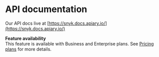 # API documentation

Our API docs live at [https://snyk.docs.apiary.io/](https://snyk.docs.apiary.io/)

**Feature availability**  
This feature is available with Business and Enterprise plans. See [Pricing plans](https://snyk.io/plans/) for more details.

